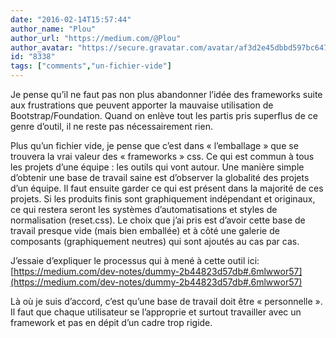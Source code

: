 ```yaml
---
date: "2016-02-14T15:57:44"
author_name: "Plou"
author_url: "https://medium.com/@Plou"
author_avatar: "https://secure.gravatar.com/avatar/af3d2e45dbbd597bc6477d84d66cb0b6"
id: "8338"
tags: ["comments","un-fichier-vide"]
---
```

Je pense qu’il ne faut pas non plus abandonner l’idée des frameworks suite aux frustrations que peuvent apporter la mauvaise utilisation de Bootstrap/Foundation. Quand on enlève tout les partis pris superflus de ce genre d’outil, il ne reste pas nécessairement rien.

Plus qu’un fichier vide, je pense que c’est dans «&nbsp;l’emballage&nbsp;» que se trouvera la vrai valeur des «&nbsp;frameworks&nbsp;» css. Ce qui est commun à tous les projets d’une équipe : les outils qui vont autour. Une manière simple d’obtenir une base de travail saine est d’observer la globalité des projets d’un équipe. Il faut ensuite garder ce qui est présent dans la majorité de ces projets. Si les produits finis sont graphiquement indépendant et originaux, ce qui restera seront les systèmes d’automatisations et styles de normalisation (reset.css). Le choix que j’ai pris est d’avoir cette base de travail presque vide (mais bien emballée) et à côté une galerie de composants (graphiquement neutres) qui sont ajoutés au cas par cas.

J’essaie d’expliquer le processus qui à mené à cette outil ici: [https://medium.com/dev-notes/dummy-2b44823d57db#.6mlwwor57](https://medium.com/dev-notes/dummy-2b44823d57db#.6mlwwor57)

Là où je suis d’accord, c’est qu’une base de travail doit être «&nbsp;personnelle&nbsp;». Il faut que chaque utilisateur se l’approprie et surtout travailler avec un framework et pas en dépit d’un cadre trop rigide.
